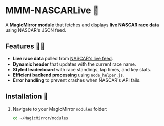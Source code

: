 # MMM-NASCARLive 🏁

A **MagicMirror module** that fetches and displays **live NASCAR race data** using NASCAR's JSON feed.

## Features 🚗💨
- **Live race data** pulled from [NASCAR's live feed](https://cf.nascar.com/live/feeds/live-feed.json).
- **Dynamic header** that updates with the current race name.
- **Styled leaderboard** with race standings, lap times, and key stats.
- **Efficient backend processing** using `node_helper.js`.
- **Error handling** to prevent crashes when NASCAR's API fails.

## Installation 🔧
1. Navigate to your MagicMirror `modules` folder:
   ```bash
   cd ~/MagicMirror/modules
